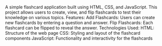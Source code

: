 A simple flashcard application built using HTML, CSS, and JavaScript. This project allows users to create, view, and flip flashcards to test their knowledge on various topics.
Features:
Add Flashcards: Users can create new flashcards by entering a question and answer.
Flip Flashcards: Each flashcard can be flipped to reveal the answer.
Technologies Used:
HTML: Structure of the web page
CSS: Styling and layout of the flashcard components
JavaScript: Functionality and interactivity for the flashcards
